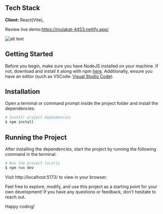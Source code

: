 

## Tech Stack

**Client:** React(Vite), 

Review live demo:https://mulakat-4453.netlify.app/

![alt text](public/screenshots/ss1.png.png)

## Getting Started

Before you begin, make sure you have NodeJS installed on your machine. If not, download and install it along with npm [here](https://nodejs.org/en/). Additionally, ensure you have an editor (such as VSCode: [Visual Studio Code](https://code.visualstudio.com/)).

## Installation

Open a terminal or command prompt inside the project folder and install the dependencies:

```Bash
# Install project dependencies
$ npm install
```

## Running the Project

After installing the dependencies, start the project by running the following command in the terminal:

```Bash
# Run the project locally
$ npm run dev
```

Visit http://localhost:5173/ to view in your browser.

Feel free to explore, modify, and use this project as a starting point for your own development! If you have any questions or feedback, don't hesitate to reach out.

Happy coding!
